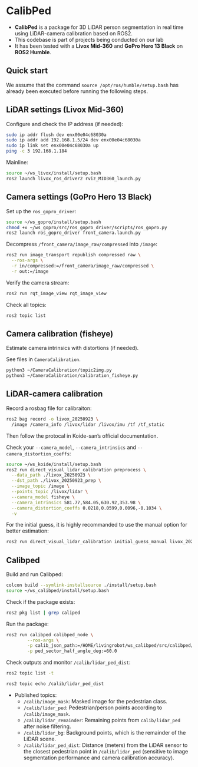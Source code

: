 # CalibPed

* **CalibPed** is a package for 3D LiDAR person segmentation in real time using LiDAR-camera calibration based on ROS2.
* This codebase is part of projects being conducted on our lab
* It has been tested with a **Livox Mid-360** and **GoPro Hero 13 Black** on **ROS2 Humble**.









## Quick start

We assume that the command `source /opt/ros/humble/setup.bash` has already been executed before running the following steps.

## LiDAR settings (Livox Mid-360)

Configure and check the IP address (if needed):

```bash
sudo ip addr flush dev enx00e04c68030a
sudo ip addr add 192.168.1.5/24 dev enx00e04c68030a
sudo ip link set enx00e04c68030a up
ping -c 3 192.168.1.184
```

Mainline:

```bash
source ~/ws_livox/install/setup.bash
ros2 launch livox_ros_driver2 rviz_MID360_launch.py
```

## Camera settings (GoPro Hero 13 Black)

Set up the `ros_gopro_driver`:

```bash
source ~/ws_gopro/install/setup.bash
chmod +x ~/ws_gopro/src/ros_gopro_driver/scripts/ros_gopro.py
ros2 launch ros_gopro_driver front_camera.launch.py
```

Decompress `/front_camera/image_raw/compressed` into `/image`:

```bash
ros2 run image_transport republish compressed raw \
  --ros-args \
  -r in/compressed:=/front_camera/image_raw/compressed \
  -r out:=/image
```

Verify the camera stream:

```bash
ros2 run rqt_image_view rqt_image_view
```

Check all topics:

```bash
ros2 topic list
```

## Camera calibration (fisheye)

Estimate camera intrinsics with distortions (if needed).

See files in  `CameraCalibration`.

```bash
python3 ~/CameraCalibration/topic2img.py
python3 ~/CameraCalibration/calibration_fisheye.py
```

## LiDAR-camera calibration

Record a rosbag file for calibraiton:

```bash
ros2 bag record -o livox_20250923 \
  /image /camera_info /livox/lidar /livox/imu /tf /tf_static
```

Then follow the protocal in Koide-san’s official documentation.

Check your `--camera_model`, `--camera_intrinsics` and `--camera_distortion_coeffs`:

```bash
source ~/ws_koide/install/setup.bash
ros2 run direct_visual_lidar_calibration preprocess \
  --data_path ./livox_20250923 \
  --dst_path ./livox_20250923_prep \
  --image_topic /image \
  --points_topic /livox/lidar \
  --camera_model fisheye \
  --camera_intrinsics 581.77,584.05,630.92,353.98 \
  --camera_distortion_coeffs 0.0218,0.0599,0.0096,-0.1034 \
  -v
```

For the initial guess, it is highly recommanded to use the manual option for better estimation:

```bash
ros2 run direct_visual_lidar_calibration initial_guess_manual livox_20250923_prep
```

## Calibped

Build and run Calibped:

```bash
colcon build --symlink-installsource ./install/setup.bash
source ~/ws_calibped/install/setup.bash
```

Check if the package exists:

```bash
ros2 pkg list | grep caliped
```

Run the package:

```bash
ros2 run calibped calibped_node \
        --ros-args \
        -p calib_json_path:=/HOME/livingrobot/ws_calibped/src/calibped/calibped/configs/calib.json \
        -p ped_sector_half_angle_deg:=60.0  
```

Check outputs and monitor `/calib/lidar_ped_dist`:

```bash
ros2 topic list -t
```

```bash
ros2 topic echo /calib/lidar_ped_dist
```

- Published topics:
    - `/calib/image_mask`: Masked image for the pedestrian class.
    - `/calib/lidar_ped`: Pedestrian/person points according to `/calib/image_mask`.
    - `/calib/lidar_remainder`: Remaining points from `calib/lidar_ped` after noise filtering.
    - `/calib/lidar_bg`: Background points, which is the remainder of the LiDAR scene.
    - `/calib/lidar_ped_dist`: Distance (meters) from the LiDAR sensor to the closest pedestrian point in `/calib/lidar_ped` (sensitive to image segmentation performance and camera calibration accuracy).
